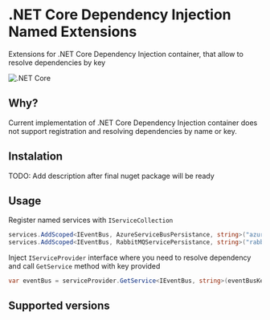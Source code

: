 # .NET Core Dependency Injection Named Extensions
Extensions for .NET Core Dependency Injection container, that allow to resolve dependencies by key

![.NET Core](https://github.com/dmytrohridin/DependencyInjectionNamedExtensions/workflows/.NET%20Core/badge.svg?branch=master)

## Why?

Current implementation of .NET Core Dependency Injection container does not support registration and resolving dependencies by name or key.

## Instalation

TODO: Add description after final nuget package will be ready

## Usage

Register named services with ```IServiceCollection```
```csharp
services.AddScoped<IEventBus, AzureServiceBusPersistance, string>("azureServiceBus");
services.AddScoped<IEventBus, RabbitMQServicePersistance, string>("rabbitMQ");
```

Inject ```IServiceProvider``` interface where you need to resolve dependency and call ```GetService``` method with key provided
```csharp
var eventBus = serviceProvider.GetService<IEventBus, string>(eventBusKey);
```

## Supported versions

